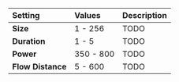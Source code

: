 | Setting           | Values    | Description |
| :---------------- | :-------- | :---------- |
| **Size**          | 1 - 256   | TODO        |
| **Duration**      | 1 - 5     | TODO        |
| **Power**         | 350 - 800 | TODO        |
| **Flow Distance** | 5 - 600   | TODO        |






<!--examples-->
